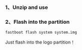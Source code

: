 
### 1、Unzip and use
### 2、Flash into the partition
`fastboot flash system system.img`

Just flash into the logo partition！
